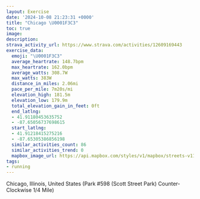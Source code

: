```yaml
---
layout: Exercise
date: '2024-10-08 21:23:31 +0000'
title: "Chicago \U0001F3C3"
toc: true
image:
description:
strava_activity_url: https://www.strava.com/activities/12609169443
exercise_data:
  emoji: "\U0001F3C3"
  average_heartrate: 148.7bpm
  max_heartrate: 162.0bpm
  average_watts: 308.7W
  max_watts: 383W
  distance_in_miles: 2.06mi
  pace_per_mile: 7m20s/mi
  elevation_high: 181.5m
  elevation_low: 179.9m
  total_elevation_gain_in_feet: 0ft
  end_latlng:
  - 41.91180453635752
  - -87.65056737698615
  start_latlng:
  - 41.91218415275216
  - -87.65305386856198
  similar_activities_count: 86
  similar_activities_trend: 0
  mapbox_image_url: https://api.mapbox.com/styles/v1/mapbox/streets-v11/static/path-5+787af2-1.0(e%7Bx~F%7Ck~uOEmAB_%40Mc%40%40EnBsC%5E%7D%40DO%40iBBk%40Ci%40D%7BBE%7BG%40y%40CgA%40qGC%7BBB_%40DGPEVIl%40B%5EEXBFF%40FAn%40Bl%40%3FjBDbAHTZLRBfAERCNMTc%40B%5B%3FyBGu%40Q%5DQMUE_%40%3Fo%40F%5DNMRELEb%40D%60AAt%40Hz%40LTNNLB%60%40%3F%60%40EV%3FPETUNWBQG%7D%40A_AGaAO%5DQMKEeBBUXM%60%40EpAJxBBNJRNNHDVGhAKTOR%5DDm%40AwAC%7D%40Ma%40%5DYKC%5BA_%40De%40BOJKTGVGxBFlAHTPPJFL%40hAERCVOPYD%5D%3Fe%40CyBEWKWSOSGYA%5DBQ%3F%5DG_%40ASMKAe%40FcADKDENL~EEtADh%40C%60%40F~B%3Fl%40DhAArBBbCDlBB%60%40%3FjAAHOT),pin-s-s+e5b22e(-87.65135,41.91171),pin-s-f+89ae00(-87.6493400000001,41.91088999999998)/auto/800x800?access_token=pk.eyJ1Ijoiam9zaGJlY2ttYW4iLCJhIjoiY205eWR2aDd1MWZ6djJrbXc4a3M0bWZleiJ9.XiG9OWkNcZk2QzjJbxLB4A
tags:
- running
---
```




Chicago, Illinois, United States (Park #598 (Scott Street Park) Counter-Clockwise 1/4 Mile)
